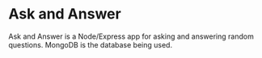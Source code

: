 Ask and Answer
===

Ask and Answer is a Node/Express app for asking and answering random questions. MongoDB is the database being used.
